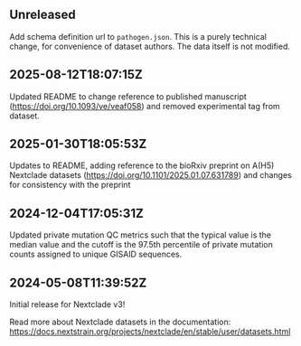 ## Unreleased

Add schema definition url to `pathogen.json`. This is a purely technical change, for convenience of dataset authors. The data itself is not modified.

## 2025-08-12T18:07:15Z

Updated README to change reference to published manuscript (https://doi.org/10.1093/ve/veaf058) and removed experimental tag from dataset.

## 2025-01-30T18:05:53Z

Updates to README, adding reference to the bioRxiv preprint on A(H5) Nextclade datasets (https://doi.org/10.1101/2025.01.07.631789) and changes for consistency with the preprint

## 2024-12-04T17:05:31Z

Updated private mutation QC metrics such that the typical value is the median value and the cutoff is the 97.5th percentile of private mutation counts assigned to unique GISAID sequences.

## 2024-05-08T11:39:52Z

Initial release for Nextclade v3!

Read more about Nextclade datasets in the documentation: https://docs.nextstrain.org/projects/nextclade/en/stable/user/datasets.html
